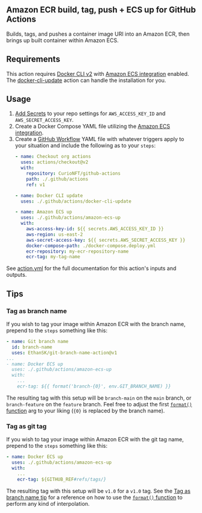 ## Amazon ECR build, tag, push + ECS up for GitHub Actions

Builds, tags, and pushes a container image URI into an Amazon ECR, then brings up built container within Amazon ECS.

## Requirements

This action requires [Docker CLI v2](https://docs.docker.com/compose/cli-command/)
with [Amazon ECS integration](https://docs.docker.com/cloud/ecs-integration/) enabled.
The [docker-cli-update](README-docker-cli-update.md) action can handle the installation for you.

## Usage

1. [Add Secrets](https://docs.github.com/en/actions/security-guides/encrypted-secrets) to your repo settings for
   `AWS_ACCESS_KEY_ID` and `AWS_SECRET_ACCESS_KEY`.
2. Create a Docker Compose YAML file utilizing the [Amazon ECS integration](https://docs.docker.com/cloud/ecs-integration/).
3. Create a [GitHub Workflow](https://docs.github.com/en/actions/learn-github-actions) YAML file with whatever triggers
   apply to your situation and include the following as to your `steps`:
   ```yaml
   - name: Checkout org actions
     uses: actions/checkout@v2
     with:
       repository: CurioNFT/github-actions
       path: ./.github/actions
       ref: v1

   - name: Docker CLI update
     uses: ./.github/actions/docker-cli-update

   - name: Amazon ECS up
     uses: ./.github/actions/amazon-ecs-up
     with:
       aws-access-key-id: ${{ secrets.AWS_ACCESS_KEY_ID }}
       aws-region: us-east-2
       aws-secret-access-key: ${{ secrets.AWS_SECRET_ACCESS_KEY }}
       docker-compose-path: ./docker-compose.deploy.yml
       ecr-repository: my-ecr-repository-name
       ecr-tag: my-tag-name
   ```

See [action.yml](amazon-ecs-up/action.yml) for the full documentation for this action's inputs and outputs.

## Tips

### Tag as branch name

If you wish to tag your image within Amazon ECR with the branch name, prepend to the `steps` something like this:

```yaml
- name: Git branch name
  id: branch-name
  uses: EthanSK/git-branch-name-action@v1
...
- name: Docker ECS up
  uses: ./.github/actions/amazon-ecs-up
  with:
    ...
    ecr-tag: ${{ format('branch-{0}', env.GIT_BRANCH_NAME) }}
```

The resulting tag with this setup will be `branch-main` on the `main` branch, or `branch-feature` on the `feature` branch.
Feel free to adjust the first [`format()` function](https://docs.github.com/en/actions/learn-github-actions/expressions#format)
arg to your liking (`{0}` is replaced by the branch name).

### Tag as git tag

If you wish to tag your image within Amazon ECR with the git tag name, prepend to the `steps` something like this:

```yaml
- name: Docker ECS up
  uses: ./.github/actions/amazon-ecs-up
  with:
    ...
    ecr-tag: ${GITHUB_REF#refs/tags/}
```

The resulting tag with this setup will be `v1.0` for a `v1.0` tag. See the [Tag as branch name tip](#tag-as-branch-name)
for a reference on how to use the [`format()` function](https://docs.github.com/en/actions/learn-github-actions/expressions#format)
to perform any kind of interpolation.
